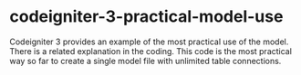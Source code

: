 # codeigniter-3-practical-model-use
 Codeigniter 3 provides an example of the most practical use of the model. There is a related explanation in the coding. This code is the most practical way so far to create a single model file with unlimited table connections.

